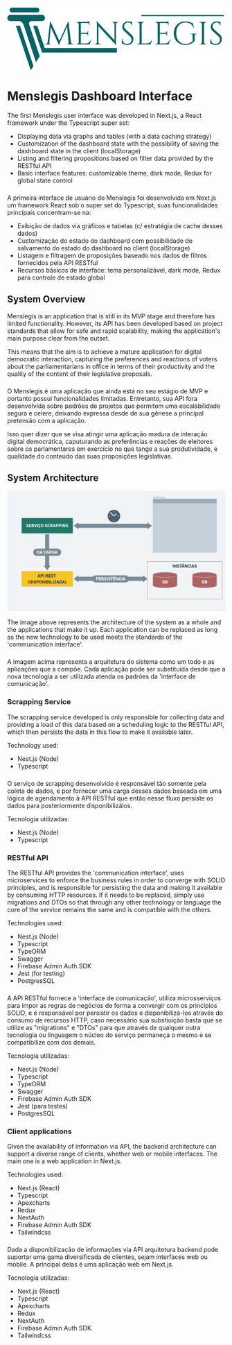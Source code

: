
![Logo](public/assets/images/logo/logo(500x145).png)
# Menslegis Dashboard Interface

The first Menslegis user interface was developed in Next.js, a React framework under the Typescript super set:

- Displaying data via graphs and tables (with a data caching strategy)
- Customization of the dashboard state with the possibility of saving the dashboard state in the client (localStorage)
- Listing and filtering propositions based on filter data provided by the RESTful API
- Basic interface features: customizable theme, dark mode, Redux for global state control

###

A primeira interface de usuário do Menslegis foi desenvolvida em Next.js um framework React sob o super set do Typescript, suas funcionalidades principais concentram-se na:

- Exibição de dados via gráficos e tabelas (c/ estratégia de cache desses dados)
- Customização do estado do dashboard com possibilidade de salvamento do estado do dashboard no client (localStorage)
- Listagem e filtragem de proposições baseado nos dados de filtros fornecidos pela API RESTful
- Recursos básicos de interface: tema personalizável, dark mode, Redux para controle de estado global


## System Overview

Menslegis is an application that is still in its MVP stage and therefore has limited functionality. However, its API has been developed based on project standards that allow for safe and rapid scalability, making the application's main purpose clear from the outset.

This means that the aim is to achieve a mature application for digital democratic interaction, capturing the preferences and reactions of voters about the parliamentarians in office in terms of their productivity and the quality of the content of their legislative proposals.

###

O Menslegis é uma aplicação que ainda está no seu estágio de MVP e portanto possui funcionalidades limitadas. Entretanto, sua API fora desenvolvida sobre padrões de projetos que permitem uma escalabilidade segura e celere, deixando expressa desde de sua gênese a principal pretensão com a aplicação.

Isso quer dizer que se visa atingir uma aplicação madura de interação digital democrática, caputurando as preferências e reações de eleitores sobre os parlamentares em exercício no que tange a sua produtividade, e qualidade do conteúdo das suas proposições legislativas.
## System Architecture

![App Arch Screenshot](public/assets/readme/arch.png)

The image above represents the architecture of the system as a whole and the applications that make it up. Each application can be replaced as long as the new technology to be used meets the standards of the 'communication interface'.

###

A imagem acima representa a arquitetura do sistema como um todo e as aplicações que a compõe. Cada aplicação pode ser substituída desde que a nova tecnologia a ser utilizada atenda os padrões da 'interface de comunicação'.

### Scrapping Service
The scrapping service developed is only responsible for collecting data and providing a load of this data based on a scheduling logic to the RESTful API, which then persists the data in this flow to make it available later.

Technology used:

- Nest.js (Node)
- Typescript

###

O serviço de scrapping desenvolvido é responsável tão somente pela coleta de dados, e por fornecer uma carga desses dados baseada em uma lógica de agendamento à API RESTful que então nesse fluxo persiste os dados para posteriormente disponibilizálos.

Tecnologia utilizadas:

- Nest.js (Node)
- Typescript

### RESTful API

The RESTful API provides the 'communication interface', uses microservices to enforce the business rules in order to converge with SOLID principles, and is responsible for persisting the data and making it available by consuming HTTP resources. If it needs to be replaced, simply use migrations and DTOs so that through any other technology or language the core of the service remains the same and is compatible with the others.

Technologies used:

- Nest.js (Node)
- Typescript
- TypeORM
- Swagger
- Firebase Admin Auth SDK
- Jest (for testing)
- PostgresSQL

###

A API RESTful fornece a 'interface de comunicação', utiliza microsserviços para impor as regras de negócios de forma a convergir com os princípios SOLID, e é responsável por persistir os dados e disponibilizá-los através do consumo de recursos HTTP, caso necessário sua substiuição basta que se utilize as "migrations" e "DTOs" para que através de qualquer outra tecnologia ou linguagem o núcleo do serviço permaneça o mesmo e se compatibilize com dos demais.

Tecnologia utilizadas:

- Nest.js (Node)
- Typescript
- TypeORM
- Swagger
- Firebase Admin Auth SDK
- Jest (para testes)
- PostgresSQL

### Client applications
Given the availability of information via API, the backend architecture can support a diverse range of clients, whether web or mobile interfaces. The main one is a web application in Next.js.

Technologies used:

- Next.js (React)
- Typescript
- Apexcharts
- Redux
- NextAuth
- Firebase Admin Auth SDK
- Tailwindcss

###

Dada a disponibilização de informações via API arquitetura backend pode suportar uma gama diversificada de clientes, sejam interfaces web ou mobile. A principal delas é uma aplicação web em Next.js.

Tecnologia utilizadas:

- Next.js (React)
- Typescript
- Apexcharts
- Redux
- NextAuth
- Firebase Admin Auth SDK
- Tailwindcss
